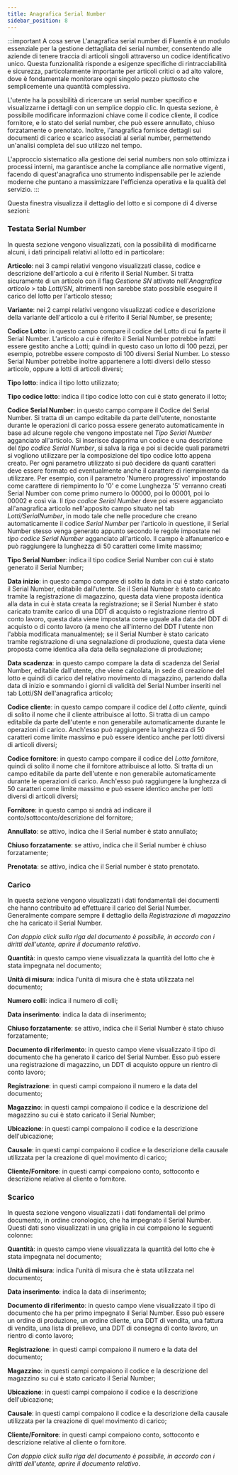 ```yaml
---
title: Anagrafica Serial Number
sidebar_position: 8
---
```


:::important A cosa serve
L'anagrafica serial number di Fluentis è un modulo essenziale per la gestione dettagliata dei serial number, consentendo alle aziende di tenere traccia di articoli singoli attraverso un codice identificativo unico. Questa funzionalità risponde a esigenze specifiche di rintracciabilità e sicurezza, particolarmente importante per articoli critici o ad alto valore, dove è fondamentale monitorare ogni singolo pezzo piuttosto che semplicemente una quantità complessiva.

L'utente ha la possibilità di ricercare un serial number specifico e visualizzarne i dettagli con un semplice doppio clic. In questa sezione, è possibile modificare informazioni chiave come il codice cliente, il codice fornitore, e lo stato del serial number, che può essere annullato, chiuso forzatamente o prenotato. Inoltre, l'anagrafica fornisce dettagli sui documenti di carico e scarico associati al serial number, permettendo un'analisi completa del suo utilizzo nel tempo.

L'approccio sistematico alla gestione dei serial numbers non solo ottimizza i processi interni, ma garantisce anche la compliance alle normative vigenti, facendo di quest'anagrafica uno strumento indispensabile per le aziende moderne che puntano a massimizzare l'efficienza operativa e la qualità del servizio.
:::

Questa finestra visualizza il dettaglio del lotto e si compone di 4 diverse sezioni: 

### Testata Serial Number

In questa sezione vengono visualizzati, con la possibilità di modificarne alcuni, i dati principali relativi al lotto ed in particolare:

**Articolo**: nei 3 campi relativi vengono visualizzati classe, codice e descrizione dell'articolo a cui è riferito il Serial Number. Si tratta sicuramente di un articolo con il flag *Gestione SN* attivato nell'*Anagrafica articolo* >  tab *Lotti/SN*, altrimenti non sarebbe stato possibile eseguire il carico del lotto per l'articolo stesso;

**Variante**: nei 2 campi relativi vengono visualizzati codice e descrizione della variante dell'articolo a cui è riferito il Serial Number, se presente;

**Codice Lotto**: in questo campo compare il codice del Lotto di cui fa parte il Serial Number. L'articolo a cui è riferito il Serial Number potrebbe infatti essere gestito anche a Lotti; quindi in questo caso un lotto di 100 pezzi, per esempio, potrebbe essere composto di 100 diversi Serial Number. Lo stesso Serial Number potrebbe inoltre appartenere a lotti diversi dello stesso articolo, oppure a lotti di articoli diversi;

**Tipo lotto**: indica il tipo lotto utilizzato;

**Tipo codice lotto**: indica il tipo codice lotto con cui è stato generato il lotto;

**Codice Serial Number**: in questo campo compare il Codice del Serial Number. Si tratta di un campo editabile da parte dell'utente, nonostante durante le operazioni di carico possa essere generato automaticamente in base ad alcune regole che vengono impostate nel *Tipo Serial Number* agganciato all'articolo. Si inserisce dapprima un codice e una descrizione del *tipo codice Serial Number*, si salva la riga e poi si decide quali parametri si vogliono utilizzare per la composizione del tipo codice lotto appena creato. Per ogni parametro utilizzato si può decidere da quanti caratteri deve essere formato ed eventualmente anche il carattere di riempimento da utilizzare. Per esempio, con il parametro 'Numero progressivo' impostando come carattere di riempimento lo '0' e come Lunghezza '5' verranno creati Serial Number con come primo numero lo 00000, poi lo 00001, poi lo 00002 e così via. Il *tipo codice Serial Number* deve poi essere agganciato all'anagrafica articolo nell'apposito campo situato nel tab *Lotti/SerialNumber*, in modo tale che nelle procedure che creano automaticamente il codice *Serial Number* per l'articolo in questione, il Serial Number stesso venga generato appunto secondo le regole impostate nel *tipo codice Serial Number* agganciato all'articolo. Il campo è alfanumerico e può raggiungere la lunghezza di 50 caratteri come limite massimo;

**Tipo Serial Number**: indica il tipo codice Serial Number con cui è stato generato il Serial Number;

**Data inizio**: in questo campo compare di solito la data in cui è stato caricato il Serial Number, editabile dall'utente. Se il Serial Number è stato caricato tramite la registrazione di magazzino, questa data viene proposta identica alla data in cui è stata creata la registrazione; se il Serial Number è stato caricato tramite carico di una DDT di acquisto o registrazione rientro di conto lavoro, questa data viene impostata come uguale alla data del DDT di acquisto o di conto lavoro (a meno che all'interno del DDT l'utente non l'abbia modificata manualmente); se il Serial Number è stato caricato tramite registrazione di una segnalazione di produzione, questa data viene proposta come identica alla data della segnalazione di produzione;

**Data scadenza**: in questo campo compare la data di scadenza del Serial Number, editabile dall'utente, che viene calcolata, in sede di creazione del lotto e quindi di carico del relativo movimento di magazzino, partendo dalla data di inizio e sommando i giorni di validità del Serial Number inseriti nel tab Lotti/SN dell'anagrafica articolo;

**Codice cliente**: in questo campo compare il codice del *Lotto cliente*, quindi di solito il nome che il cliente attribuisce al lotto. Si tratta di un campo editabile da parte dell'utente e non generabile automaticamente durante le operazioni di carico. Anch'esso può raggiungere la lunghezza di 50 caratteri come limite massimo e può essere identico anche per lotti diversi di articoli diversi;

**Codice fornitore**: in questo campo compare il codice del *Lotto fornitore*, quindi di solito il nome che il fornitore attribuisce al lotto. Si tratta di un campo editabile da parte dell'utente e non generabile automaticamente durante le operazioni di carico. Anch'esso può raggiungere la lunghezza di 50 caratteri come limite massimo e può essere identico anche per lotti diversi di articoli diversi;

**Fornitore**: in questo campo si andrà ad indicare il conto/sottoconto/descrizione del fornitore;

**Annullato**: se attivo, indica che il Serial number è stato annullato;

**Chiuso forzatamente**: se attivo, indica che il Serial number è chiuso forzatamente;

**Prenotata**: se attivo, indica che il Serial number è stato prenotato.

### Carico

In questa sezione vengono visualizzati i dati fondamentali dei documenti che hanno contribuito ad effettuare il carico del Serial Number. Generalmente compare sempre il dettaglio della *Registrazione di magazzino* che ha caricato il Serial Number.

*Con doppio click sulla riga del documento è possibile, in accordo con i diritti dell'utente, aprire il documento relativo*.

**Quantità**: in questo campo viene visualizzata la quantità del lotto che è stata impegnata nel documento;

**Unità di misura**: indica l'unità di misura che è stata utilizzata nel documento;

**Numero colli**: indica il numero di colli;

**Data inserimento**: indica la data di inserimento;

**Chiuso forzatamente**: se attivo, indica che il Serial Number è stato chiuso forzatamente;

**Documento di riferimento**: in questo campo viene visualizzato il tipo di documento che ha generato il carico del Serial Number. Esso può essere una registrazione di magazzino, un DDT di acquisto oppure un rientro di conto lavoro;

**Registrazione**: in questi campi compaiono il numero e la data del documento;

**Magazzino**: in questi campi compaiono il codice e la descrizione del magazzino su cui è stato caricato il Serial Number;

**Ubicazione**: in questi campi compaiono il codice e la descrizione dell'ubicazione;

**Causale**: in questi campi compaiono il codice e la descrizione della causale utilizzata per la creazione di quel movimento di carico;

**Cliente/Fornitore**: in questi campi compaiono conto, sottoconto e descrizione relative al cliente o fornitore.

### Scarico

In questa sezione vengono visualizzati i dati fondamentali del primo documento, in ordine cronologico, che ha impegnato il Serial Number. Questi dati sono visualizzati in una griglia in cui compaiono le seguenti colonne:

**Quantità**: in questo campo viene visualizzata la quantità del lotto che è stata impegnata nel documento;

**Unità di misura**: indica l'unità di misura che è stata utilizzata nel documento;

**Data inserimento**: indica la data di inserimento;

**Documento di riferimento**: in questo campo viene visualizzato il tipo di documento che ha per primo impegnato il Serial Number. Esso può essere un ordine di produzione, un ordine cliente, una DDT di vendita, una fattura di vendita, una lista di prelievo, una DDT di consegna di conto lavoro, un rientro di conto lavoro;

**Registrazione**: in questi campi compaiono il numero e la data del documento;

**Magazzino**: in questi campi compaiono il codice e la descrizione del magazzino su cui è stato caricato il Serial Number;

**Ubicazione**: in questi campi compaiono il codice e la descrizione dell'ubicazione;

**Causale**: in questi campi compaiono il codice e la descrizione della causale utilizzata per la creazione di quel movimento di carico;

**Cliente/Fornitore**: in questi campi compaiono conto, sottoconto e descrizione relative al cliente o fornitore.

*Con doppio click sulla riga del documento è possibile, in accordo con i diritti dell'utente, aprire il documento relativo*.